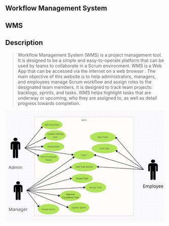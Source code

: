 ## Workflow Management System

## WMS

## Description 

>Workflow Management System (WMS) is a project management tool. It is designed to
>be a simple and easy-to-operate platform that can be used by teams to collaborate in a
>Scrum environment. WMS is a Web App that can be accessed via the internet on a web browser .
>The main objective of this website is to help administrators, managers, and employees
>manage Scrum workflow and assign roles to the designated team members.
>It is designed to track team projects: backlogs, sprints, and tasks. WMS helps
>highlight tasks that are underway or upcoming, who they are assigned to, as well as detail progress towards completion.


![Use Case Diagram](https://github.com/CSC340-f23/wms/blob/d23db12982d5b4dab9c8f5588cfdee3f3d034a84/WMS%20Use%20Case.PNG)
